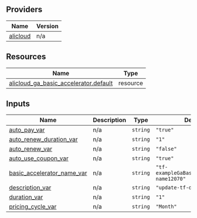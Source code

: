 <!-- BEGIN_TF_DOCS -->
## Providers

| Name | Version |
|------|---------|
| <a name="provider_alicloud"></a> [alicloud](#provider\_alicloud) | n/a |

## Resources

| Name | Type |
|------|------|
| [alicloud_ga_basic_accelerator.default](https://registry.terraform.io/providers/hashicorp/alicloud/latest/docs/resources/ga_basic_accelerator) | resource |

## Inputs

| Name | Description | Type | Default | Required |
|------|-------------|------|---------|:--------:|
| <a name="input_auto_pay_var"></a> [auto\_pay\_var](#input\_auto\_pay\_var) | n/a | `string` | `"true"` | no |
| <a name="input_auto_renew_duration_var"></a> [auto\_renew\_duration\_var](#input\_auto\_renew\_duration\_var) | n/a | `string` | `"1"` | no |
| <a name="input_auto_renew_var"></a> [auto\_renew\_var](#input\_auto\_renew\_var) | n/a | `string` | `"false"` | no |
| <a name="input_auto_use_coupon_var"></a> [auto\_use\_coupon\_var](#input\_auto\_use\_coupon\_var) | n/a | `string` | `"true"` | no |
| <a name="input_basic_accelerator_name_var"></a> [basic\_accelerator\_name\_var](#input\_basic\_accelerator\_name\_var) | n/a | `string` | `"tf-exampleGaBasicAccelerator-name12070"` | no |
| <a name="input_description_var"></a> [description\_var](#input\_description\_var) | n/a | `string` | `"update-tf-description"` | no |
| <a name="input_duration_var"></a> [duration\_var](#input\_duration\_var) | n/a | `string` | `"1"` | no |
| <a name="input_pricing_cycle_var"></a> [pricing\_cycle\_var](#input\_pricing\_cycle\_var) | n/a | `string` | `"Month"` | no |
<!-- END_TF_DOCS -->    